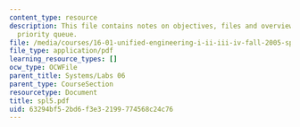```yaml
---
content_type: resource
description: This file contains notes on objectives, files and overview on graphical
  priority queue.
file: /media/courses/16-01-unified-engineering-i-ii-iii-iv-fall-2005-spring-2006/63294bf52bd6f3e32199774568c24c76_spl5.pdf
file_type: application/pdf
learning_resource_types: []
ocw_type: OCWFile
parent_title: Systems/Labs 06
parent_type: CourseSection
resourcetype: Document
title: spl5.pdf
uid: 63294bf5-2bd6-f3e3-2199-774568c24c76
---
```


